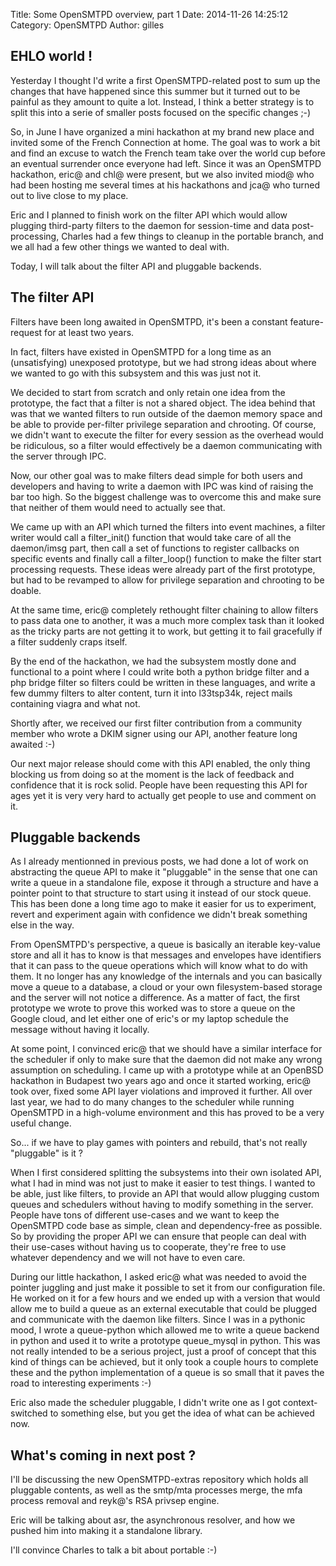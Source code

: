 Title: Some OpenSMTPD overview, part 1
Date: 2014-11-26 14:25:12
Category: OpenSMTPD
Author: gilles

EHLO world !
------------

Yesterday I thought I'd write a first OpenSMTPD-related post to sum up the changes that have happened since this summer but it turned out to be painful as they amount to quite a lot. Instead, I think a better strategy is to split this into a serie of smaller posts focused on the specific changes ;-)

So, in June I have organized a mini hackathon at my brand new place and invited some of the French Connection at home. The goal was to work a bit and find an excuse to watch the French team take over the world cup before an eventual surrender once everyone had left. Since it was an OpenSMTPD hackathon, eric@ and chl@ were present, but we also invited miod@ who had been hosting me several times at his hackathons and jca@ who turned out to live close to my place.

Eric and I planned to finish work on the filter API which would allow plugging third-party filters to the daemon for session-time and data post-processing, Charles had a few things to cleanup in the portable branch, and we all had a few other things we wanted to deal with.

Today, I will talk about the filter API and pluggable backends.

The filter API
--------------

Filters have been long awaited in OpenSMTPD, it's been a constant feature-request for at least two years.

In fact, filters have existed in OpenSMTPD for a long time as an (unsatisfying) unexposed prototype, but we had strong ideas about where we wanted to go with this subsystem and this was just not it.

We decided to start from scratch and only retain one idea from the prototype, the fact that a filter is not a shared object. The idea behind that was that we wanted filters to run outside of the daemon memory space and be able to provide per-filter privilege separation and chrooting. Of course, we didn't want to execute the filter for every session as the overhead would be ridiculous, so a filter would effectively be a daemon communicating with the server through IPC.

Now, our other goal was to make filters dead simple for both users and developers and having to write a daemon with IPC was kind of raising the bar too high. So the biggest challenge was to overcome this and make sure that neither of them would need to actually see that.

We came up with an API which turned the filters into event machines, a filter writer would call a filter_init() function that would take care of all the daemon/imsg part, then call a set of functions to register callbacks on specific events and finally call a filter_loop() function to make the filter start processing requests. These ideas were already part of the first prototype, but had to be revamped to allow for privilege separation and chrooting to be doable.

At the same time, eric@ completely rethought filter chaining to allow filters to pass data one to another, it was a much more complex task than it looked as the tricky parts are not getting it to work, but getting it to fail gracefully if a filter suddenly craps itself.

By the end of the hackathon, we had the subsystem mostly done and functional to a point where I could write both a python bridge filter and a php bridge filter so filters could be written in these languages, and write a few dummy filters to alter content, turn it into l33tsp34k, reject mails containing viagra and what not.

Shortly after, we received our first filter contribution from a community member who wrote a DKIM signer using our API, another feature long awaited :-)

Our next major release should come with this API enabled, the only thing blocking us from doing so at the moment is the lack of feedback and confidence that it is rock solid. People have been requesting this API for ages yet it is very very hard to actually get people to use and comment on it.

Pluggable backends
------------------

As I already mentionned in previous posts, we had done a lot of work on abstracting the queue API to make it "pluggable" in the sense that one can write a queue in a standalone file, expose it through a structure and have a pointer point to that structure to start using it instead of our stock queue. This has been done a long time ago to make it easier for us to experiment, revert and experiment again with confidence we didn't break something else in the way.

From OpenSMTPD's perspective, a queue is basically an iterable key-value store and all it has to know is that messages and envelopes have identifiers that it can pass to the queue operations which will know what to do with them. It no longer has any knowledge of the internals and you can basically move a queue to a database, a cloud or your own filesystem-based storage and the server will not notice a difference. As a matter of fact, the first prototype we wrote to prove this worked was to store a queue on the Google cloud, and let either one of eric's or my laptop schedule the message without having it locally.

At some point, I convinced eric@ that we should have a similar interface for the scheduler if only to make sure that the daemon did not make any wrong assumption on scheduling. I came up with a prototype while at an OpenBSD hackathon in Budapest two years ago and once it started working, eric@ took over, fixed some API layer violations and improved it further. All over last year, we had to do many changes to the scheduler while running OpenSMTPD in a high-volume environment and this has proved to be a very useful change.

So... if we have to play games with pointers and rebuild, that's not really "pluggable" is it ?

When I first considered splitting the subsystems into their own isolated API, what I had in mind was not just to make it easier to test things. I wanted to be able, just like filters, to provide an API that would allow plugging custom queues and schedulers without having to modify something in the server. People have tons of different use-cases and we want to keep the OpenSMTPD code base as simple, clean and dependency-free as possible. So by providing the proper API we can ensure that people can deal with their use-cases without having us to cooperate, they're free to use whatever dependency and we will not have to even care.

During our little hackathon, I asked eric@ what was needed to avoid the pointer juggling and just make it possible to set it from our configuration file. He worked on it for a few hours and we ended up with a version that would allow me to build a queue as an external executable that could be plugged and communicate with the daemon like filters. Since I was in a pythonic mood, I wrote a queue-python which allowed me to write a queue backend in python and used it to write a prototype queue_mysql in python. This was not really intended to be a serious project, just a proof of concept that this kind of things can be achieved, but it only took a couple hours to complete these and the python implementation of a queue is so small that it paves the road to interesting experiments :-)

Eric also made the scheduler pluggable, I didn't write one as I got context-switched to something else, but you get the idea of what can be achieved now.

What's coming in next post ?
----------------------------
I'll be discussing the new OpenSMTPD-extras repository which holds all pluggable contents, as well as the smtp/mta processes merge, the mfa process removal and reyk@'s RSA privsep engine.

Eric will be talking about asr, the asynchronous resolver, and how we pushed him into making it a standalone library.

I'll convince Charles to talk a bit about portable :-)
